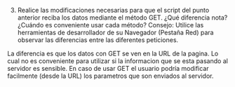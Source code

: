 3. Realice las modificaciones necesarias para que el script del punto anterior reciba los datos mediante
el método GET. ¿Qué diferencia nota? ¿Cuándo es conveniente usar cada método? Consejo: Utilice las
herramientas de desarrollador de su Navegador (Pestaña Red) para observar las diferencias entre las
diferentes peticiones.

La diferencia es que los datos con GET se ven en la URL de la pagina. Lo cual no es conveniente para utilizar 
si la informacion que se esta pasando al servidor es sensible. En caso de usar GET el usuario podría modificar
facilmente (desde la URL) los parametros que son enviados al servidor.